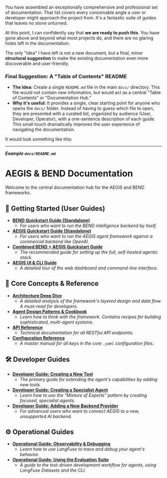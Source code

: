 You have assembled an exceptionally comprehensive and professional set of documentation. That list covers every conceivable angle a user or developer might approach the project from. It's a fantastic suite of guides that leaves no stone unturned.

At this point, I can confidently say that **we are ready to push this**. You have gone above and beyond what most projects do, and there are no glaring holes left in the documentation.

The only "idea" I have left is not a new document, but a final, minor **structural suggestion** to make the existing documentation even more discoverable and user-friendly.

### Final Suggestion: A "Table of Contents" README

*   **The Idea:** Create a single `README.md` file in the main `docs/` directory. This file would not contain new information, but would act as a central "Table of Contents" or "Documentation Hub."
*   **Why it's useful:** It provides a single, clear starting point for anyone who opens the `docs/` folder. Instead of having to guess which file to open, they are presented with a curated list, organized by audience (User, Developer, Operator), with a one-sentence description of each guide. This small touch dramatically improves the user experience of navigating the documentation.

It would look something like this:

---
_**Example `docs/README.md`**_

# AEGIS & BEND Documentation

Welcome to the central documentation hub for the AEGIS and BEND frameworks.

## 🚀 Getting Started (User Guides)

-   **[BEND Quickstart Guide (Standalone)](../../BEND/docs/BEND_Quickstart.md)**
    *   *For users who want to run the BEND intelligence backend by itself.*
-   **[AEGIS Quickstart Guide (Standalone)](./Quickstart_Guide.md)**
    *   *For users who want to run the AEGIS agent framework against a commercial backend like OpenAI.*
-   **[Combined BEND + AEGIS Quickstart Guide](./Integrated_Quickstart.md)**
    *   *The recommended guide for setting up the full, self-hosted agentic stack.*
-   **[AEGIS UI & CLI Guide](./CLI_WebUI_Reference.md)**
    *   *A detailed tour of the web dashboard and command-line interface.*

## 🧠 Core Concepts & Reference

-   **[Architecture Deep Dive](./Architectural_Dive.md)**
    *   *A detailed analysis of the framework's layered design and data flow. A must-read for developers.*
-   **[Agent Design Patterns & Cookbook](./Agent_Cookbook.md)**
    *   *Learn how to think with the framework. Contains recipes for building sophisticated, multi-agent systems.*
-   **[API Reference](./API_Reference.md)**
    *   *Technical documentation for all RESTful API endpoints.*
-   **[Configuration Reference](./Config_Reference.md)**
    *   *A master manual for all keys in the core `.yaml` configuration files.*

## 🛠️ Developer Guides

-   **[Developer Guide: Creating a New Tool](./Dev_Guide-Add_New_Tool.md)**
    *   *The primary guide for extending the agent's capabilities by adding new tools.*
-   **[Developer Guide: Creating a Specialist Agent](./Dev_Guide-Add_New_Specialist_Agent.md)**
    *   *Learn how to use the "Mixture of Experts" pattern by creating focused, specialist agents.*
-   **[Developer Guide: Adding a New Backend Provider](./Dev_Guide-Add_New_Backend.md)**
    *   *For advanced users who want to connect AEGIS to a new, unsupported AI backend.*

## ⚙️ Operational Guides

-   **[Operational Guide: Observability & Debugging](./Observability_and_Debugging.md)**
    *   *Learn how to use LangFuse to trace and debug your agent's behavior.*
-   **[Operational Guide: Using the Evaluation Suite](./Evaluation_Suite_Howto.md)**
    *   *A guide to the test-driven development workflow for agents, using LangFuse Datasets and the CLI.*